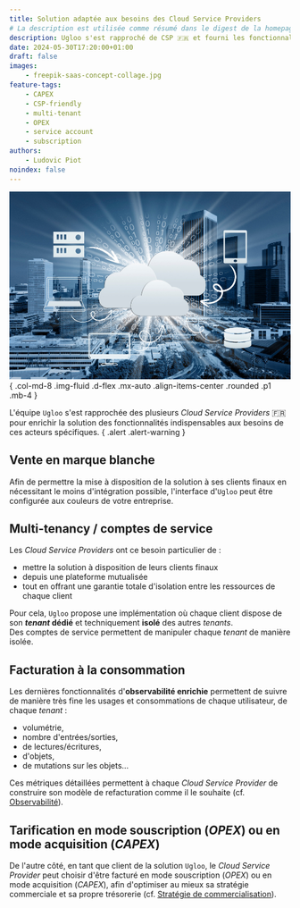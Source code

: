 ```yaml
---
title: Solution adaptée aux besoins des Cloud Service Providers
# La description est utilisée comme résumé dans le digest de la homepage
description: Ugloo s'est rapproché de CSP 🇫🇷 et fourni les fonctionnalités indispensables à leur usage
date: 2024-05-30T17:20:00+01:00
draft: false
images:
    - freepik-saas-concept-collage.jpg
feature-tags:
    - CAPEX
    - CSP-friendly
    - multi-tenant
    - OPEX
    - service account
    - subscription
authors:
    - Ludovic Piot
noindex: false
---
```


![Cloud Service Provider](freepik-saas-concept-collage.jpg "Cloud Service Provider")
{ .col-md-8 .img-fluid .d-flex .mx-auto .align-items-center .rounded .p1 .mb-4 }

L'équipe `Ugloo` s'est rapprochée des plusieurs _Cloud Service Providers_ 🇫🇷  
pour enrichir la solution des fonctionnalités indispensables aux besoins de ces acteurs spécifiques.
{ .alert .alert-warning }

## Vente en marque blanche

Afin de permettre la mise à disposition de la solution à ses clients finaux en nécessitant le moins d'intégration possible, l'interface d'`Ugloo` peut être configurée aux couleurs de votre entreprise.

## Multi-tenancy / comptes de service

Les _Cloud Service Providers_ ont ce besoin particulier de :

- mettre la solution à disposition de leurs clients finaux
- depuis une plateforme mutualisée
- tout en offrant une garantie totale d'isolation entre les ressources de chaque client

Pour cela, `Ugloo` propose une implémentation où chaque client dispose de son **_tenant_ dédié** et techniquement **isolé** des autres _tenants_.  
Des comptes de service permettent de manipuler chaque _tenant_ de manière isolée.

## Facturation à la consommation

Les dernières fonctionnalités d'**observabilité enrichie** permettent de suivre de manière très fine les usages et consommations de chaque utilisateur, de chaque _tenant_ :

- volumétrie,
- nombre d'entrées/sorties,
- de lectures/écritures,
- d'objets,
- de mutations sur les objets…  
  
Ces métriques détaillées permettent à chaque _Cloud Service Provider_ de construire son modèle de refacturation comme il le souhaite  (cf. [Observabilité](../observability)).

## Tarification en mode souscription (_OPEX_) ou en mode acquisition (_CAPEX_)

De l'autre côté, en tant que client de la solution `Ugloo`, le _Cloud Service Provider_ peut choisir d'être facturé en mode souscription (_OPEX_) ou en mode acquisition (_CAPEX_), afin d'optimiser au mieux sa stratégie commerciale et sa propre trésorerie (cf. [Stratégie de commercialisation](../sale-strategy)).
